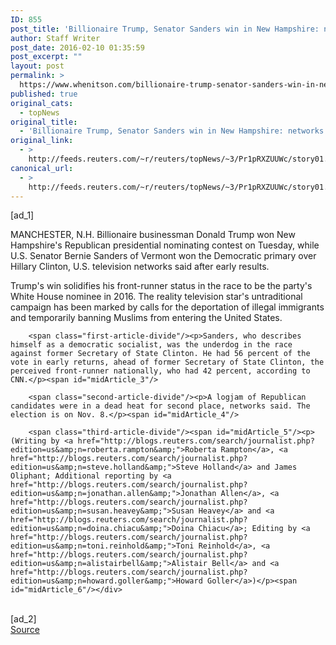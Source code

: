 ```yaml
---
ID: 855
post_title: 'Billionaire Trump, Senator Sanders win in New Hampshire: networks'
author: Staff Writer
post_date: 2016-02-10 01:35:59
post_excerpt: ""
layout: post
permalink: >
  https://www.whenitson.com/billionaire-trump-senator-sanders-win-in-new-hampshire-networks/
published: true
original_cats:
  - topNews
original_title:
  - 'Billionaire Trump, Senator Sanders win in New Hampshire: networks'
original_link:
  - >
    http://feeds.reuters.com/~r/reuters/topNews/~3/Pr1pRXZUUWc/story01.htm
canonical_url:
  - >
    http://feeds.reuters.com/~r/reuters/topNews/~3/Pr1pRXZUUWc/story01.htm
---
```

 [ad_1]
<br><div id="articleText">
<span id="midArticle_start"/>

<span id="midArticle_0"/><span class="focusParagraph" readability="7"><p><span class="articleLocation">MANCHESTER, N.H.</span> Billionaire businessman Donald Trump won New Hampshire's Republican presidential nominating contest on Tuesday, while U.S. Senator Bernie Sanders of Vermont won the Democratic primary over Hillary Clinton, U.S. television networks said after early results.</p></span><span id="midArticle_1"/><p>Trump's win solidifies his front-runner status in the race to be the party's White House nominee in 2016. The reality television star's untraditional campaign has been marked by calls for the deportation of illegal immigrants and temporarily banning Muslims from entering the United States.</p><span id="midArticle_2"/>
        
        <span class="first-article-divide"/><p>Sanders, who describes himself as a democratic socialist, was the underdog in the race against former Secretary of State Clinton. He had 56 percent of the vote in early returns, ahead of former Secretary of State Clinton, the perceived front-runner nationally, who had 42 percent, according to CNN.</p><span id="midArticle_3"/>
        
        <span class="second-article-divide"/><p>A logjam of Republican candidates were in a dead heat for second place, networks said. The election is on Nov. 8.</p><span id="midArticle_4"/>
        
        <span class="third-article-divide"/><span id="midArticle_5"/><p> (Writing by <a href="http://blogs.reuters.com/search/journalist.php?edition=us&amp;n=roberta.rampton&amp;">Roberta Rampton</a>, <a href="http://blogs.reuters.com/search/journalist.php?edition=us&amp;n=steve.holland&amp;">Steve Holland</a> and James Oliphant; Additional reporting by <a href="http://blogs.reuters.com/search/journalist.php?edition=us&amp;n=jonathan.allen&amp;">Jonathan Allen</a>, <a href="http://blogs.reuters.com/search/journalist.php?edition=us&amp;n=susan.heavey&amp;">Susan Heavey</a> and <a href="http://blogs.reuters.com/search/journalist.php?edition=us&amp;n=doina.chiacu&amp;">Doina Chiacu</a>; Editing by <a href="http://blogs.reuters.com/search/journalist.php?edition=us&amp;n=toni.reinhold&amp;">Toni Reinhold</a>, <a href="http://blogs.reuters.com/search/journalist.php?edition=us&amp;n=alistairbell&amp;">Alistair Bell</a> and <a href="http://blogs.reuters.com/search/journalist.php?edition=us&amp;n=howard.goller&amp;">Howard Goller</a>)</p><span id="midArticle_6"/></div>
<br>[ad_2]
<br><a href="http://feeds.reuters.com/~r/reuters/topNews/~3/Pr1pRXZUUWc/story01.htm">Source </a>